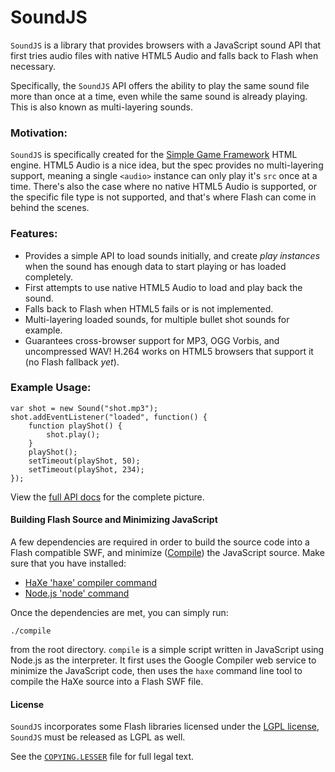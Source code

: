 SoundJS
========

`SoundJS` is a library that provides browsers with a JavaScript sound API
that first tries audio files with native HTML5 Audio and falls back to Flash
when necessary.

Specifically, the `SoundJS` API offers the ability to play the same sound
file more than once at a time, even while the same sound is already playing.
This is also known as multi-layering sounds. 

### Motivation: ###

`SoundJS` is specifically created for the
[Simple Game Framework](http://www.simplegameframework.com) HTML engine. HTML5
Audio is a nice idea, but the spec provides no multi-layering support, meaning
a single `<audio>` instance can only play it's `src` once at a time. There's
also the case where no native HTML5 Audio is supported, or the specific file
type is not supported, and that's where Flash can come in behind the scenes.

### Features: ###

 * Provides a simple API to load sounds initially, and create _play instances_
 when the sound has enough data to start playing or has loaded completely.
 * First attempts to use native HTML5 Audio to load and play back the sound.
 * Falls back to Flash when HTML5 fails or is not implemented.
 * Multi-layering loaded sounds, for multiple bullet shot sounds for example.
 * Guarantees cross-browser support for MP3, OGG Vorbis, and uncompressed WAV!
 H.264 works on HTML5 browsers that support it (no Flash fallback _yet_).

### Example Usage: ###

    var shot = new Sound("shot.mp3");
    shot.addEventListener("loaded", function() {
        function playShot() {
            shot.play();
        }
        playShot();
        setTimeout(playShot, 50);
        setTimeout(playShot, 234);
    });

View the [full API docs](http://github.com/TooTallNate/SoundJS/blob/master/API.md)
for the complete picture.

#### Building Flash Source and Minimizing JavaScript ####

A few dependencies are required in order to build the source code into a Flash
compatible SWF, and minimize
([Compile](http://code.google.com/closure/compiler/)) the JavaScript source.
Make sure that you have installed:

 * [HaXe 'haxe' compiler command](http://haxe.org/)
 * [Node.js 'node' command](http://nodejs.org)

Once the dependencies are met, you can simply run:

    ./compile

from the root directory. `compile` is a simple script written in JavaScript
using Node.js as the interpreter. It first uses the Google Compiler web
service to minimize the JavaScript code, then uses the `haxe` command line
tool to compile the HaXe source into a Flash SWF file.

#### License ####

`SoundJS` incorporates some Flash libraries licensed under the
[LGPL license](http://en.wikipedia.org/wiki/GNU_Lesser_General_Public_License),
`SoundJS` must be released as LGPL as well.

See the [`COPYING.LESSER`](http://github.com/TooTallNate/SoundJS/blob/master/COPYING.LESSER)
file for full legal text.
